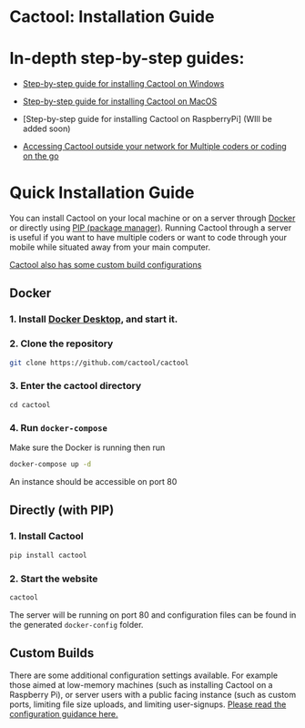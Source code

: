 # Cactool: Installation Guide


#  In-depth step-by-step guides:

- [Step-by-step guide for installing Cactool on Windows](/setup/windows-setup)

- [Step-by-step guide for installing Cactool on MacOS](/setup/MacOS-setup)

- [Step-by-step guide for installing Cactool on RaspberryPi] (WIll be added soon)

- [Accessing Cactool outside your network for Multiple coders or coding on the go](/setup/multiple-users)

# Quick Installation Guide

You can install Cactool on your local machine or on a server through [Docker](https://www.docker.com/) or directly using [PIP (package manager)](https://pip.pypa.io/en/stable/). Running Cactool through a server is useful if you want to have multiple coders or want to code through your mobile while situated away from your main computer. 

[Cactool also has some custom build configurations](/setup/config)

## Docker

### 1. Install [Docker Desktop](https://www.docker.com/products/docker-desktop), and start it. 

### 2. Clone the repository

```bash
git clone https://github.com/cactool/cactool
```

### 3. Enter the cactool directory

```
cd cactool
```

### 4. Run `docker-compose`

Make sure the Docker is running then run

```bash
docker-compose up -d
```

An instance should be accessible on port 80

## Directly (with PIP)

### 1. Install Cactool

```bash
pip install cactool
```

### 2. Start the website

```bash
cactool
```

The server will be running on port 80 and configuration files can be found in the generated `docker-config` folder.


## Custom Builds
There are some additional configuration settings available. For example those aimed at low-memory machines (such as installing Cactool on a Raspberry Pi), or server users with a public facing instance (such as custom ports, limiting file size uploads, and limiting user-signups. [Please read the configuration guidance here.](/setup/config)




